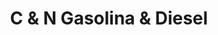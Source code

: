 ---
title: "C & N Gasolina & Diesel"
url: /barrios-unidos/c-und-n-gasolina-und-diesel/
shop: Autoteile
---